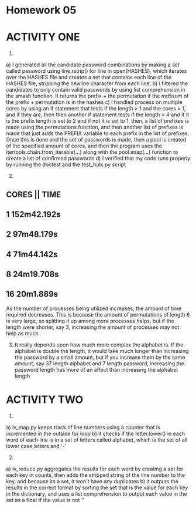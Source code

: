 Homework 05
===========
ACTIVITY ONE
==============
1)
a) I generated all the candidate password combinations by making a set called password using line.rstrip() for line in open(HASHES), which iterates over the HASHES file and creates a set that contains each line of the HASHES file, stripping the newline character from each line.
b) I filtered the candidates to only contain valid passwords by using list comprehension in the smash function.  It returns the prefix + the permutation if the md5sum of the prefix + permutation is in the hashes
c) I handled process on multiple cores by using an if statement that tests if the length > 1 and the cores > 1, and if they are, then then another if statement tests if the length > 4 and if it is the prefix length is set to 2 and if not it is set to 1.  then, a list of prefixes is made using the permutations function, and then another list of prefixes is made that just adds the PREFIX variable to each prefix in the list of prefixes.  Once this is done and the set of passwords is made, then a pool is created of the specified amount of cores, and then the program uses the itertools.chain.from_iterable(...) along with the pool.imap(...) function to create a list of confirmed passwords
d) I verified that my code runs properly by running the doctest and the test_hulk.py script


2)
CORES ||  TIME
------------------
1       152m42.192s
------------------
2       97m48.179s
------------------
4       71m44.142s
------------------
8       24m19.708s
------------------
16      20m1.889s
------------------
As the number of processes being utilized increases, the amount of time required decreases.  This is because the amount of permutations of length 6 is very large, so splitting it up among more processes helps, but if the length were shorter, say 3, increasing the amount of processes may not help as much


3) It really depends upon how much more complex the alphabet is.  If the alphabet is double the length, it would take much longer than increasing the password by a small amount, but if you increase them by the same amount, say 37 length alphabet and 7 length password, increasing the password length has more of an affect than increasing the alphabet length 

ACTIVITY TWO
==============
1) 
  a) iv_map.py keeps track of line numbers using a counter that is incremented in the outside for loop
  b) it checks if the letter.lower() in each word of each line is in a set of letters called alphabet, which is the set of all lower case letters and '-'

2)
  a) iv_reduce.py aggregates the results for each word by creating a set for each key in counts, then adds the stripped string of the line number to the key, and because its a set, it won't have any duplicates
  b) it outputs the results in the correct format by sorting the set that is the value for each key in the dictionary, and uses a list comprehension to output each value in the set as a float if the value is not ''



